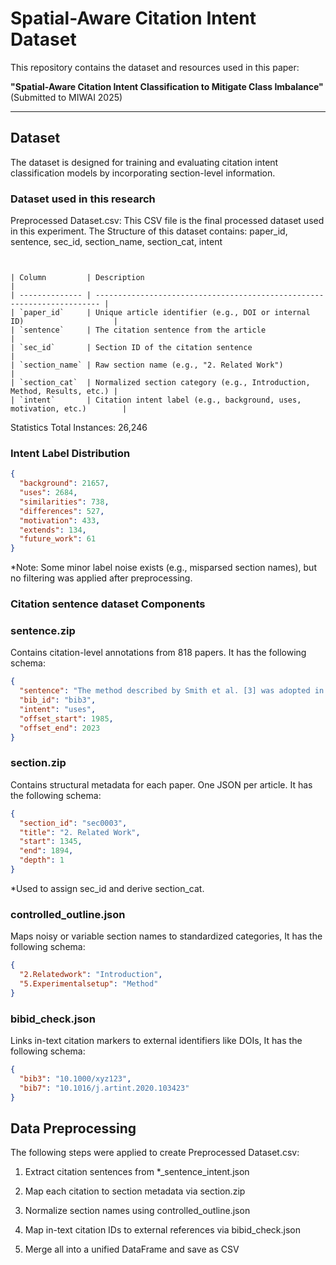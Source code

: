 #  Spatial-Aware Citation Intent Dataset

This repository contains the dataset and resources used in this paper:

**"Spatial-Aware Citation Intent Classification to Mitigate Class Imbalance"** (Submitted to MIWAI 2025)

---

##  Dataset 

The dataset is designed for training and evaluating citation intent classification models by incorporating section-level information.

###  Dataset used in this research 

Preprocessed Dataset.csv: This CSV file is the final processed dataset used in this experiment. The Structure of this dataset contains: paper_id, sentence, sec_id, section_name, section_cat, intent


```csv


| Column         | Description                                                             |
| -------------- | ----------------------------------------------------------------------- |
| `paper_id`     | Unique article identifier (e.g., DOI or internal ID)                    |
| `sentence`     | The citation sentence from the article                                  |
| `sec_id`       | Section ID of the citation sentence                                     |
| `section_name` | Raw section name (e.g., "2. Related Work")                              |
| `section_cat`  | Normalized section category (e.g., Introduction, Method, Results, etc.) |
| `intent`       | Citation intent label (e.g., background, uses, motivation, etc.)        |
```

Statistics
Total Instances: 26,246

### Intent Label Distribution

```json
{
  "background": 21657,
  "uses": 2684,
  "similarities": 738,
  "differences": 527,
  "motivation": 433,
  "extends": 134,
  "future_work": 61
}
```
*Note: Some minor label noise exists (e.g., misparsed section names), but no filtering was applied after preprocessing.

### Citation sentence dataset Components

### sentence.zip
Contains citation-level annotations from 818 papers. It has the following schema:

```json
{
  "sentence": "The method described by Smith et al. [3] was adopted in our study.",
  "bib_id": "bib3",
  "intent": "uses",
  "offset_start": 1985,
  "offset_end": 2023
}
```
### section.zip
Contains structural metadata for each paper. One JSON per article. It has the following schema:

```json
{
  "section_id": "sec0003",
  "title": "2. Related Work",
  "start": 1345,
  "end": 1894,
  "depth": 1
}
```
*Used to assign sec_id and derive section_cat.

### controlled_outline.json
Maps noisy or variable section names to standardized categories, It has the following schema:
```json
{
  "2.Relatedwork": "Introduction",
  "5.Experimentalsetup": "Method"
}
```
### bibid_check.json
Links in-text citation markers to external identifiers like DOIs, It has the following schema:
```json
{
  "bib3": "10.1000/xyz123",
  "bib7": "10.1016/j.artint.2020.103423"
}
```
## Data Preprocessing 

The following steps were applied to create Preprocessed Dataset.csv:

1. Extract citation sentences from *_sentence_intent.json

2. Map each citation to section metadata via section.zip

3. Normalize section names using controlled_outline.json

4. Map in-text citation IDs to external references via bibid_check.json

5. Merge all into a unified DataFrame and save as CSV
